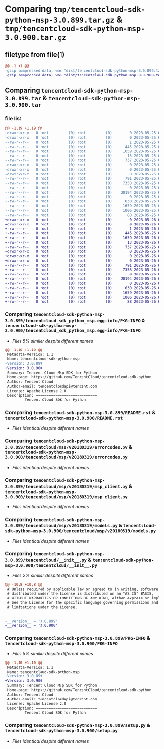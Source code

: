 # Comparing `tmp/tencentcloud-sdk-python-msp-3.0.899.tar.gz` & `tmp/tencentcloud-sdk-python-msp-3.0.900.tar.gz`

## filetype from file(1)

```diff
@@ -1 +1 @@
-gzip compressed data, was "dist/tencentcloud-sdk-python-msp-3.0.899.tar", last modified: Thu May 25 00:32:14 2023, max compression
+gzip compressed data, was "dist/tencentcloud-sdk-python-msp-3.0.900.tar", last modified: Fri May 26 02:23:53 2023, max compression
```

## Comparing `tencentcloud-sdk-python-msp-3.0.899.tar` & `tencentcloud-sdk-python-msp-3.0.900.tar`

### file list

```diff
@@ -1,19 +1,19 @@
-drwxr-xr-x   0 root         (0) root         (0)        0 2023-05-25 00:32:14.000000 tencentcloud-sdk-python-msp-3.0.899/
-drwxr-xr-x   0 root         (0) root         (0)        0 2023-05-25 00:32:14.000000 tencentcloud-sdk-python-msp-3.0.899/tencentcloud_sdk_python_msp.egg-info/
--rw-r--r--   0 root         (0) root         (0)        1 2023-05-25 00:32:14.000000 tencentcloud-sdk-python-msp-3.0.899/tencentcloud_sdk_python_msp.egg-info/dependency_links.txt
--rw-r--r--   0 root         (0) root         (0)      445 2023-05-25 00:32:14.000000 tencentcloud-sdk-python-msp-3.0.899/tencentcloud_sdk_python_msp.egg-info/SOURCES.txt
--rw-r--r--   0 root         (0) root         (0)     1659 2023-05-25 00:32:14.000000 tencentcloud-sdk-python-msp-3.0.899/tencentcloud_sdk_python_msp.egg-info/PKG-INFO
--rw-r--r--   0 root         (0) root         (0)       13 2023-05-25 00:32:14.000000 tencentcloud-sdk-python-msp-3.0.899/tencentcloud_sdk_python_msp.egg-info/top_level.txt
--rw-r--r--   0 root         (0) root         (0)      737 2023-05-25 00:32:14.000000 tencentcloud-sdk-python-msp-3.0.899/README.rst
-drwxr-xr-x   0 root         (0) root         (0)        0 2023-05-25 00:32:14.000000 tencentcloud-sdk-python-msp-3.0.899/tencentcloud/
-drwxr-xr-x   0 root         (0) root         (0)        0 2023-05-25 00:32:14.000000 tencentcloud-sdk-python-msp-3.0.899/tencentcloud/msp/
-drwxr-xr-x   0 root         (0) root         (0)        0 2023-05-25 00:32:14.000000 tencentcloud-sdk-python-msp-3.0.899/tencentcloud/msp/v20180319/
--rw-r--r--   0 root         (0) root         (0)      791 2023-05-25 00:32:14.000000 tencentcloud-sdk-python-msp-3.0.899/tencentcloud/msp/v20180319/errorcodes.py
--rw-r--r--   0 root         (0) root         (0)     7358 2023-05-25 00:32:14.000000 tencentcloud-sdk-python-msp-3.0.899/tencentcloud/msp/v20180319/msp_client.py
--rw-r--r--   0 root         (0) root         (0)        0 2023-05-25 00:32:14.000000 tencentcloud-sdk-python-msp-3.0.899/tencentcloud/msp/v20180319/__init__.py
--rw-r--r--   0 root         (0) root         (0)    20194 2023-05-25 00:32:14.000000 tencentcloud-sdk-python-msp-3.0.899/tencentcloud/msp/v20180319/models.py
--rw-r--r--   0 root         (0) root         (0)        0 2023-05-25 00:32:14.000000 tencentcloud-sdk-python-msp-3.0.899/tencentcloud/msp/__init__.py
--rw-r--r--   0 root         (0) root         (0)      630 2023-05-25 00:32:14.000000 tencentcloud-sdk-python-msp-3.0.899/tencentcloud/__init__.py
--rw-r--r--   0 root         (0) root         (0)     1659 2023-05-25 00:32:14.000000 tencentcloud-sdk-python-msp-3.0.899/PKG-INFO
--rw-r--r--   0 root         (0) root         (0)     1006 2023-05-25 00:32:14.000000 tencentcloud-sdk-python-msp-3.0.899/setup.py
--rw-r--r--   0 root         (0) root         (0)       88 2023-05-25 00:32:14.000000 tencentcloud-sdk-python-msp-3.0.899/setup.cfg
+drwxr-xr-x   0 root         (0) root         (0)        0 2023-05-26 02:23:53.000000 tencentcloud-sdk-python-msp-3.0.900/
+drwxr-xr-x   0 root         (0) root         (0)        0 2023-05-26 02:23:53.000000 tencentcloud-sdk-python-msp-3.0.900/tencentcloud_sdk_python_msp.egg-info/
+-rw-r--r--   0 root         (0) root         (0)        1 2023-05-26 02:23:53.000000 tencentcloud-sdk-python-msp-3.0.900/tencentcloud_sdk_python_msp.egg-info/dependency_links.txt
+-rw-r--r--   0 root         (0) root         (0)      445 2023-05-26 02:23:53.000000 tencentcloud-sdk-python-msp-3.0.900/tencentcloud_sdk_python_msp.egg-info/SOURCES.txt
+-rw-r--r--   0 root         (0) root         (0)     1659 2023-05-26 02:23:53.000000 tencentcloud-sdk-python-msp-3.0.900/tencentcloud_sdk_python_msp.egg-info/PKG-INFO
+-rw-r--r--   0 root         (0) root         (0)       13 2023-05-26 02:23:53.000000 tencentcloud-sdk-python-msp-3.0.900/tencentcloud_sdk_python_msp.egg-info/top_level.txt
+-rw-r--r--   0 root         (0) root         (0)      737 2023-05-26 02:23:52.000000 tencentcloud-sdk-python-msp-3.0.900/README.rst
+drwxr-xr-x   0 root         (0) root         (0)        0 2023-05-26 02:23:53.000000 tencentcloud-sdk-python-msp-3.0.900/tencentcloud/
+drwxr-xr-x   0 root         (0) root         (0)        0 2023-05-26 02:23:53.000000 tencentcloud-sdk-python-msp-3.0.900/tencentcloud/msp/
+drwxr-xr-x   0 root         (0) root         (0)        0 2023-05-26 02:23:53.000000 tencentcloud-sdk-python-msp-3.0.900/tencentcloud/msp/v20180319/
+-rw-r--r--   0 root         (0) root         (0)      791 2023-05-26 02:23:52.000000 tencentcloud-sdk-python-msp-3.0.900/tencentcloud/msp/v20180319/errorcodes.py
+-rw-r--r--   0 root         (0) root         (0)     7358 2023-05-26 02:23:52.000000 tencentcloud-sdk-python-msp-3.0.900/tencentcloud/msp/v20180319/msp_client.py
+-rw-r--r--   0 root         (0) root         (0)        0 2023-05-26 02:23:52.000000 tencentcloud-sdk-python-msp-3.0.900/tencentcloud/msp/v20180319/__init__.py
+-rw-r--r--   0 root         (0) root         (0)    20194 2023-05-26 02:23:52.000000 tencentcloud-sdk-python-msp-3.0.900/tencentcloud/msp/v20180319/models.py
+-rw-r--r--   0 root         (0) root         (0)        0 2023-05-26 02:23:52.000000 tencentcloud-sdk-python-msp-3.0.900/tencentcloud/msp/__init__.py
+-rw-r--r--   0 root         (0) root         (0)      630 2023-05-26 02:23:52.000000 tencentcloud-sdk-python-msp-3.0.900/tencentcloud/__init__.py
+-rw-r--r--   0 root         (0) root         (0)     1659 2023-05-26 02:23:53.000000 tencentcloud-sdk-python-msp-3.0.900/PKG-INFO
+-rw-r--r--   0 root         (0) root         (0)     1006 2023-05-26 02:23:52.000000 tencentcloud-sdk-python-msp-3.0.900/setup.py
+-rw-r--r--   0 root         (0) root         (0)       88 2023-05-26 02:23:53.000000 tencentcloud-sdk-python-msp-3.0.900/setup.cfg
```

### Comparing `tencentcloud-sdk-python-msp-3.0.899/tencentcloud_sdk_python_msp.egg-info/PKG-INFO` & `tencentcloud-sdk-python-msp-3.0.900/tencentcloud_sdk_python_msp.egg-info/PKG-INFO`

 * *Files 5% similar despite different names*

```diff
@@ -1,10 +1,10 @@
 Metadata-Version: 1.1
 Name: tencentcloud-sdk-python-msp
-Version: 3.0.899
+Version: 3.0.900
 Summary: Tencent Cloud Msp SDK for Python
 Home-page: https://github.com/TencentCloud/tencentcloud-sdk-python
 Author: Tencent Cloud
 Author-email: tencentcloudapi@tencent.com
 License: Apache License 2.0
 Description: ============================
         Tencent Cloud SDK for Python
```

### Comparing `tencentcloud-sdk-python-msp-3.0.899/README.rst` & `tencentcloud-sdk-python-msp-3.0.900/README.rst`

 * *Files identical despite different names*

### Comparing `tencentcloud-sdk-python-msp-3.0.899/tencentcloud/msp/v20180319/errorcodes.py` & `tencentcloud-sdk-python-msp-3.0.900/tencentcloud/msp/v20180319/errorcodes.py`

 * *Files identical despite different names*

### Comparing `tencentcloud-sdk-python-msp-3.0.899/tencentcloud/msp/v20180319/msp_client.py` & `tencentcloud-sdk-python-msp-3.0.900/tencentcloud/msp/v20180319/msp_client.py`

 * *Files identical despite different names*

### Comparing `tencentcloud-sdk-python-msp-3.0.899/tencentcloud/msp/v20180319/models.py` & `tencentcloud-sdk-python-msp-3.0.900/tencentcloud/msp/v20180319/models.py`

 * *Files identical despite different names*

### Comparing `tencentcloud-sdk-python-msp-3.0.899/tencentcloud/__init__.py` & `tencentcloud-sdk-python-msp-3.0.900/tencentcloud/__init__.py`

 * *Files 2% similar despite different names*

```diff
@@ -10,8 +10,8 @@
 # Unless required by applicable law or agreed to in writing, software
 # distributed under the License is distributed on an "AS IS" BASIS,
 # WITHOUT WARRANTIES OR CONDITIONS OF ANY KIND, either express or implied.
 # See the License for the specific language governing permissions and
 # limitations under the License.
 
 
-__version__ = '3.0.899'
+__version__ = '3.0.900'
```

### Comparing `tencentcloud-sdk-python-msp-3.0.899/PKG-INFO` & `tencentcloud-sdk-python-msp-3.0.900/PKG-INFO`

 * *Files 5% similar despite different names*

```diff
@@ -1,10 +1,10 @@
 Metadata-Version: 1.1
 Name: tencentcloud-sdk-python-msp
-Version: 3.0.899
+Version: 3.0.900
 Summary: Tencent Cloud Msp SDK for Python
 Home-page: https://github.com/TencentCloud/tencentcloud-sdk-python
 Author: Tencent Cloud
 Author-email: tencentcloudapi@tencent.com
 License: Apache License 2.0
 Description: ============================
         Tencent Cloud SDK for Python
```

### Comparing `tencentcloud-sdk-python-msp-3.0.899/setup.py` & `tencentcloud-sdk-python-msp-3.0.900/setup.py`

 * *Files identical despite different names*

